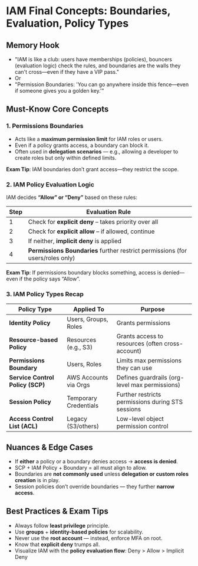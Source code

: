 # IAM Final Concepts: Boundaries, Evaluation, Policy Types

## Memory Hook

- "IAM is like a club: users have memberships (policies), bouncers (evaluation logic) check the rules, and boundaries are the walls they can't cross—even if they have a VIP pass."
- Or
- "Permission Boundaries: 'You can go anywhere inside this fence—even if someone gives you a golden key.'"

## Must-Know Core Concepts

### 1. Permissions Boundaries

- Acts like a **maximum permission limit** for IAM roles or users.
- Even if a policy grants access, a boundary can block it.
- Often used in **delegation scenarios** — e.g., allowing a developer to create roles but only within defined limits.

**Exam Tip**: IAM boundaries don’t grant access—they restrict the scope.

### 2. IAM Policy Evaluation Logic

IAM decides **“Allow” or “Deny”** based on these rules:

| Step | Evaluation Rule                                                                 |
|------|----------------------------------------------------------------------------------|
| 1    | Check for **explicit deny** – takes priority over all                          |
| 2    | Check for **explicit allow** – if allowed, continue                            |
| 3    | If neither, **implicit deny** is applied                                       |
| 4    | **Permissions Boundaries** further restrict permissions (for users/roles only) |

**Exam Tip**: If permissions boundary blocks something, access is denied—even if the policy says “Allow”.

### 3. IAM Policy Types Recap

| Policy Type               | Applied To            | Purpose                                             |
|--------------------------|-----------------------|-----------------------------------------------------|
| **Identity Policy**       | Users, Groups, Roles  | Grants permissions                                  |
| **Resource-based Policy** | Resources (e.g., S3)  | Grants access to resources (often cross-account)    |
| **Permissions Boundary**  | Users, Roles          | Limits max permissions they can use                 |
| **Service Control Policy (SCP)** | AWS Accounts via Orgs | Defines guardrails (org-level max permissions)   |
| **Session Policy**        | Temporary Credentials | Further restricts permissions during STS sessions   |
| **Access Control List (ACL)** | Legacy (S3/others) | Low-level object permission control                |

## Nuances & Edge Cases

- If **either** a policy or a boundary denies access → **access is denied**.
- SCP + IAM Policy + Boundary = all must align to allow.
- Boundaries are **not commonly used** unless **delegation or custom roles creation** is in play.
- Session policies don’t override boundaries — they further **narrow access**.

## Best Practices & Exam Tips

- Always follow **least privilege** principle.
- Use **groups** + **identity-based policies** for scalability.
- Never use the **root account** — instead, enforce MFA on root.
- Know that **explicit deny** trumps all.
- Visualize IAM with the **policy evaluation flow**: Deny > Allow > Implicit Deny

